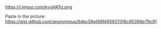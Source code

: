 https://i.imgur.com/kyuHATg.png

Paste in the picture: https://gist.github.com/anonymous/6dec56ef49f4959370f8c90266e79c91